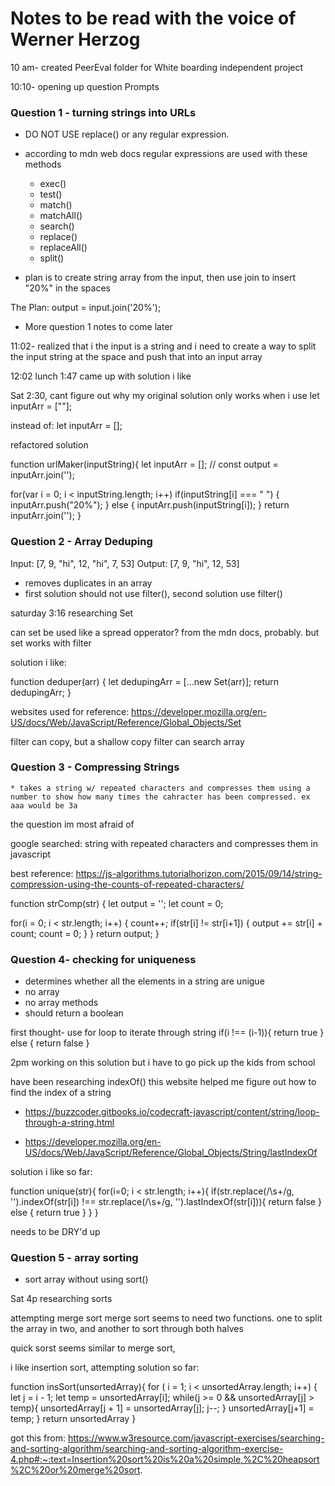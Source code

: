 # Notes to be read with the voice of Werner Herzog

10 am- created PeerEval folder for White boarding independent project

10:10- opening up question Prompts
### Question 1 - turning strings into URLs 
  * DO NOT USE replace() or any regular expression.
  * according to mdn web docs regular expressions are used with these methods 
    * exec()
    * test()
    * match()
    * matchAll()
    * search()
    * replace()
    * replaceAll()
    * split()
  
  * plan is to create string array from the input, then use join to insert "20%" in the spaces

  The Plan:
  output = input.join('20%');

  * More question 1 notes to come later

11:02- realized that i the input is a string and i need to create a way to split the input string at the space and push that into an input array

12:02 lunch
1:47 came up with solution i like

Sat 2:30, cant figure out why my original solution only works when i use 
let inputArr = [""];

instead of:
let inputArr = [];

refactored solution

function urlMaker(inputString){
  let inputArr = [];
  // const output = inputArr.join('');

  for(var i = 0; i < inputString.length; i++)
  if(inputString[i] === " ") {
    inputArr.push("20%");
  } else {
    inputArr.push(inputString[i]);
  } return inputArr.join('');
}

### Question 2 - Array Deduping
Input: [7, 9, "hi", 12, "hi", 7, 53]
Output: [7, 9, "hi", 12, 53]


  * removes duplicates in an array
  * first solution should not use filter(), second solution use filter()

saturday 3:16 researching Set

can set be used like a spread opperator?
from the mdn docs, probably. but set works with filter

solution i like:

function deduper(arr) {
  let dedupingArr = [...new Set(arr)];
  return dedupingArr;
}

websites used for reference:
https://developer.mozilla.org/en-US/docs/Web/JavaScript/Reference/Global_Objects/Set


filter can copy, but a shallow copy
filter can search array

### Question 3 - Compressing Strings
    * takes a string w/ repeated characters and compresses them using a number to show how many times the cahracter has been compressed. ex aaa would be 3a
the question im most afraid of

google searched: string with repeated characters and compresses them in javascript

best reference: https://js-algorithms.tutorialhorizon.com/2015/09/14/string-compression-using-the-counts-of-repeated-characters/


function strComp(str) {
  let output = '';
  let count = 0;
  
  for(i = 0; i < str.length; i++) {
    count++;
    if(str[i] != str[i+1]) {
      output += str[i] + count;
      count = 0;
    }
  }
  return output;
}





### Question 4- checking for uniqueness
  * determines whether all the elements in a string are unigue
  * no array
  * no array methods
  * should return a boolean

  first thought- use for loop to iterate through string
    if(i !== (i-1)){
      return true
    } else {
      return false
    }

2pm working on this solution but i have to go pick up the kids from school

have been researching indexOf()
this website helped me figure out how to find the index of a string 
* https://buzzcoder.gitbooks.io/codecraft-javascript/content/string/loop-through-a-string.html 

* https://developer.mozilla.org/en-US/docs/Web/JavaScript/Reference/Global_Objects/String/lastIndexOf

solution i like so far:

function unique(str){
  for(i=0; i < str.length; i++){
    if(str.replace(/\s+/g, '').indexOf(str[i]) !== str.replace(/\s+/g, '').lastIndexOf(str[i])){
      return false
    } else {
      return true
    }
  }
  }

needs to be DRY'd up 

### Question 5 - array sorting
  * sort array without using sort()

Sat 4p researching sorts

attempting merge sort
merge sort seems to need two functions. one to split the array in two, and another to sort through both halves

quick sorst seems similar to merge sort,

i like insertion sort, attempting
solution so far:

function insSort(unsortedArray){
for ( i = 1; i < unsortedArray.length; i++) {
  let j = i - 1;
  let temp = unsortedArray[i];
  while(j >= 0 && unsortedArray[j] > temp){
    unsortedArray[j + 1] = unsortedArray[j];
    j--;
  }
  unsortedArray[j+1] = temp;
}
return unsortedArray
}

got this from: https://www.w3resource.com/javascript-exercises/searching-and-sorting-algorithm/searching-and-sorting-algorithm-exercise-4.php#:~:text=Insertion%20sort%20is%20a%20simple,%2C%20heapsort%2C%20or%20merge%20sort.